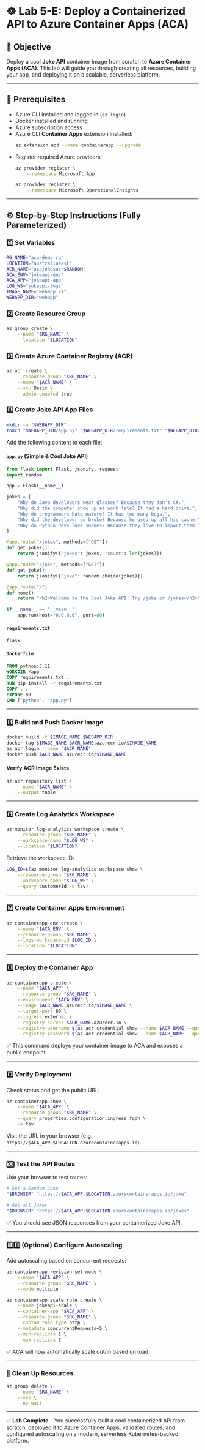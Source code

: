 # ☸️ Lab 5-E: Deploy a Containerized API to Azure Container Apps (ACA)

## 🎯 Objective
Deploy a cool **Joke API** container image from scratch to **Azure Container Apps (ACA)**. This lab will guide you through creating all resources, building your app, and deploying it on a scalable, serverless platform.

---

## 🧭 Prerequisites
- Azure CLI installed and logged in (`az login`)
- Docker installed and running
- Azure subscription access
- Azure CLI **Container Apps** extension installed:
  ```bash
  az extension add --name containerapp --upgrade
  ```
- Register required Azure providers:
  ```bash
  az provider register \
      --namespace Microsoft.App

  az provider register \
      --namespace Microsoft.OperationalInsights
  ```

---

## ⚙️ Step-by-Step Instructions (Fully Parameterized)

### 1️⃣ Set Variables
```bash
RG_NAME="aca-demo-rg"
LOCATION="australiaeast"
ACR_NAME="acajokesacr$RANDOM"
ACA_ENV="jokeapi-env"
ACA_APP="jokeapi-app"
LOG_WS="jokeapi-logs"
IMAGE_NAME="webapp:v1"
WEBAPP_DIR="webapp"
```

### 2️⃣ Create Resource Group
```bash
az group create \
    --name "$RG_NAME" \
    --location "$LOCATION"
```

### 3️⃣ Create Azure Container Registry (ACR)
```bash
az acr create \
    --resource-group "$RG_NAME" \
    --name "$ACR_NAME" \
    --sku Basic \
    --admin-enabled true
```

### 4️⃣ Create Joke API App Files
```bash
mkdir -p "$WEBAPP_DIR"
touch "$WEBAPP_DIR/app.py" "$WEBAPP_DIR/requirements.txt" "$WEBAPP_DIR/Dockerfile"
```

Add the following content to each file:

#### `app.py` (Simple & Cool Joke API)
```python
from flask import Flask, jsonify, request
import random

app = Flask(__name__)

jokes = [
    "Why do Java developers wear glasses? Because they don't C#.",
    "Why did the computer show up at work late? It had a hard drive.",
    "Why do programmers hate nature? It has too many bugs.",
    "Why did the developer go broke? Because he used up all his cache.",
    "Why do Python devs love snakes? Because they love to import them!"
]

@app.route("/jokes", methods=["GET"])
def get_jokes():
    return jsonify({"jokes": jokes, "count": len(jokes)})

@app.route("/joke", methods=["GET"])
def get_joke():
    return jsonify({"joke": random.choice(jokes)})

@app.route("/")
def home():
    return "<h2>Welcome to the Cool Joke API! Try /joke or /jokes</h2>"

if __name__ == "__main__":
    app.run(host="0.0.0.0", port=80)
```

#### `requirements.txt`
```
flask
```

#### `Dockerfile`
```Dockerfile
FROM python:3.11
WORKDIR /app
COPY requirements.txt .
RUN pip install -r requirements.txt
COPY . .
EXPOSE 80
CMD ["python", "app.py"]
```

---

### 5️⃣ Build and Push Docker Image
```bash
docker build -t $IMAGE_NAME $WEBAPP_DIR
docker tag $IMAGE_NAME $ACR_NAME.azurecr.io/$IMAGE_NAME
az acr login --name "$ACR_NAME"
docker push $ACR_NAME.azurecr.io/$IMAGE_NAME
```

#### Verify ACR Image Exists
```bash
az acr repository list \
    --name "$ACR_NAME" \
    --output table
```

---

### 6️⃣ Create Log Analytics Workspace
```bash
az monitor.log-analytics workspace create \
    --resource-group "$RG_NAME" \
    --workspace-name "$LOG_WS" \
    --location "$LOCATION"
```
Retrieve the workspace ID:
```bash
LOG_ID=$(az monitor log-analytics workspace show \
    --resource-group "$RG_NAME" \
    --workspace-name "$LOG_WS" \
    --query customerId -o tsv)
```

---

### 7️⃣ Create Container Apps Environment
```bash
az containerapp env create \
    --name "$ACA_ENV" \
    --resource-group "$RG_NAME" \
    --logs-workspace-id $LOG_ID \
    --location "$LOCATION"
```

---

### 8️⃣ Deploy the Container App
```bash
az containerapp create \
    --name "$ACA_APP" \
    --resource-group "$RG_NAME" \
    --environment "$ACA_ENV" \
    --image $ACR_NAME.azurecr.io/$IMAGE_NAME \
    --target-port 80 \
    --ingress external \
    --registry-server $ACR_NAME.azurecr.io \
    --registry-username $(az acr credential show --name $ACR_NAME --query username -o tsv) \
    --registry-password $(az acr credential show --name $ACR_NAME --query passwords[0].value -o tsv)
```
✅ This command deploys your container image to ACA and exposes a public endpoint.

---

### 9️⃣ Verify Deployment
Check status and get the public URL:
```bash
az containerapp show \
    --name "$ACA_APP" \
    --resource-group "$RG_NAME" \
    --query properties.configuration.ingress.fqdn \
    -o tsv
```
Visit the URL in your browser (e.g., `https://$ACA_APP.$LOCATION.azurecontainerapps.io`).

---

### 🔟 Test the API Routes
Use your browser to test routes:
```bash
# Get a Random Joke
"$BROWSER" "https://$ACA_APP.$LOCATION.azurecontainerapps.io/joke"

# Get all Jokes
"$BROWSER" "https://$ACA_APP.$LOCATION.azurecontainerapps.io/jokes"
```
✅ You should see JSON responses from your containerized Joke API.

---

### 1️⃣1️⃣ (Optional) Configure Autoscaling
Add autoscaling based on concurrent requests:
```bash
az containerapp revision set-mode \
    --name "$ACA_APP" \
    --resource-group "$RG_NAME" \
    --mode multiple

az containerapp scale rule create \
    --name jokeapi-scale \
    --container-app "$ACA_APP" \
    --resource-group "$RG_NAME" \
    --custom-rule-type http \
    --metadata concurrentRequests=5 \
    --min-replicas 1 \
    --max-replicas 5
```
✅ ACA will now automatically scale out/in based on load.

---

### 🧼 Clean Up Resources
```bash
az group delete \
    --name "$RG_NAME" \
    --yes \
    --no-wait
```

---

✅ **Lab Complete** – You successfully built a cool containerized API from scratch, deployed it to Azure Container Apps, validated routes, and configured autoscaling on a modern, serverless Kubernetes-backed platform.
